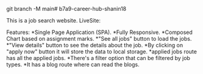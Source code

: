 git branch -M main# b7a9-career-hub-shanin18

This is a job search website. 
LiveSite:

Features:
*Single Page Application (SPA).
*Fully Responsive.
*Composed Chart based on assignment marks.
*"See all jobs" button to load the jobs.
*"View details" button to see the details about the job.
*By clicking on "apply now" button it will store the data to local storage.
*applied jobs route has all the applied jobs.
*There's a filter option that can be filtered by job types.
*It has a blog route where can read the blogs.